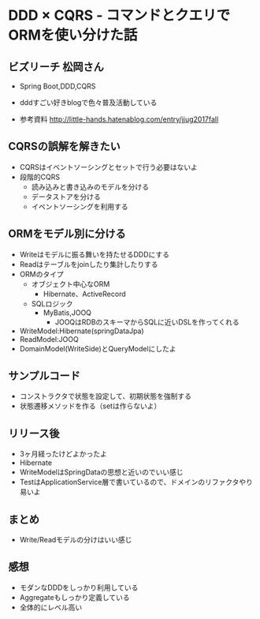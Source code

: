 # DDD × CQRS - コマンドとクエリでORMを使い分けた話

## ビズリーチ 松岡さん
* Spring Boot,DDD,CQRS
* dddすごい好きblogで色々普及活動している

* 参考資料
http://little-hands.hatenablog.com/entry/jjug2017fall

## CQRSの誤解を解きたい
* CQRSはイベントソーシングとセットで行う必要はないよ
* 段階的CQRS
    * 読み込みと書き込みのモデルを分ける
    * データストアを分ける
    * イベントソーシングを利用する

## ORMをモデル別に分ける
* Writeはモデルに振る舞いを持たせるDDDにする
* Readはテーブルをjoinしたり集計したりする
* ORMのタイプ
    * オブジェクト中心なORM
        * Hibernate、ActiveRecord
    * SQLロジック
        * MyBatis,JOOQ
            * JOOQはRDBのスキーマからSQLに近いDSLを作ってくれる
* WriteModel:Hibernate(springDataJpa)
* ReadModel:JOOQ
* DomainModel(WriteSide)とQueryModelにしたよ

## サンプルコード
* コンストラクタで状態を設定して、初期状態を強制する
* 状態遷移メソッドを作る（setは作らないよ）

## リリース後
* 3ヶ月経ったけどよかったよ
* Hibernate
* WriteModelはSpringDataの思想と近いのでいい感じ
* TestはApplicationService層で書いているので、ドメインのリファクタやり易いよ

## まとめ
* Write/Readモデルの分けはいい感じ

## 感想
* モダンなDDDをしっかり利用している
* Aggregateもしっかり定義している
* 全体的にレベル高い